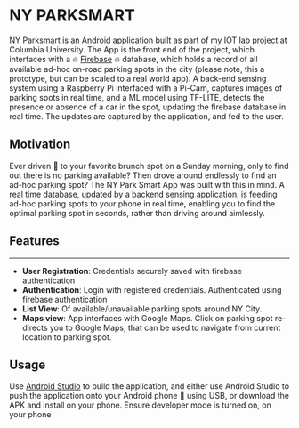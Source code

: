 # NY PARKSMART # 

NY Parksmart is an Android application built as part of my IOT lab project at Columbia University. The App is the front end of the project, which interfaces with a :fire: [Firebase](https://firebase.google.com/) :fire: database, which holds a record of all available ad-hoc on-road parking spots in the city (please note, this a prototype, but can be scaled to a real world app). A back-end sensing system using a Raspberry Pi interfaced with a Pi-Cam, captures images of parking spots in real time, and a ML model using TF-LITE, detects the presence or absence of a car in the spot, updating the firebase database in real time. The updates are captured by the application, and fed to the user.


## Motivation ##

Ever driven :taxi: to your favorite brunch spot on a Sunday morning, only to find out there is no parking available? Then drove around endlessly to find an ad-hoc parking spot? The NY Park Smart App was built with this in mind. A real time database, updated by a backend sensing application, is feeding ad-hoc parking spots to your phone in real time, enabling you to find the optimal parking spot in seconds, rather than driving around aimlessly.  


## Features ##  
---------------

- **User Registration**: Credentials securely saved with firebase authentication  
- **Authentication**: Login with registered credentials. Authenticated using firebase authentication  
- **List View**: Of available/unavailable parking spots around NY City. 
- **Maps view**: App interfaces with Google Maps. Click on parking spot re-directs you to Google Maps, that can be used to navigate from current location to parking spot.

## Usage ##   

Use [Android Studio](https://developer.android.com/studio) to build the application, and either use Android Studio to push the application onto your Android phone :iphone: using USB, or download the APK and install on your phone. Ensure developer mode is turned on, on your phone  



